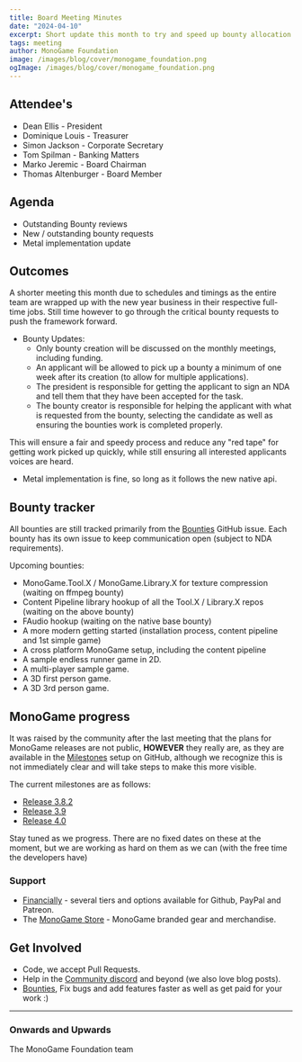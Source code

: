 ```yaml
---
title: Board Meeting Minutes
date: "2024-04-10"
excerpt: Short update this month to try and speed up bounty allocation and check progress.
tags: meeting
author: MonoGame Foundation
image: /images/blog/cover/monogame_foundation.png
ogImage: /images/blog/cover/monogame_foundation.png
---
```


## Attendee's

- Dean Ellis - President
- Dominique Louis - Treasurer
- Simon Jackson - Corporate Secretary
- Tom Spilman - Banking Matters
- Marko Jeremic - Board Chairman
- Thomas Altenburger - Board Member

## Agenda

- Outstanding Bounty reviews
- New / outstanding bounty requests
- Metal implementation update

## Outcomes

A shorter meeting this month due to schedules and timings as the entire team are wrapped up with the new year business in their respective full-time jobs.  Still time however to go through the critical bounty requests to push the framework forward.

- Bounty Updates:
  - Only bounty creation will be discussed on the monthly meetings, including funding.
  - An applicant will be allowed to pick up a bounty a minimum of one week after its creation (to allow for multiple applications).
  - The president is responsible for getting the applicant to sign an NDA and tell them that they have been accepted for the task.
  - The bounty creator is responsible for helping the applicant with what is requested from the bounty, selecting the candidate as well as ensuring the bounties work is completed properly.

This will ensure a fair and speedy process and reduce any "red tape" for getting work picked up quickly, while still ensuring all interested applicants voices are heard.

- Metal implementation is fine, so long as it follows the new native api.

## Bounty tracker

All bounties are still tracked primarily from the [Bounties](https://github.com/MonoGame/MonoGame/issues/8120) GitHub issue.  Each bounty has its own issue to keep communication open (subject to NDA requirements).

Upcoming bounties:

- MonoGame.Tool.X / MonoGame.Library.X for texture compression (waiting on ffmpeg bounty)
- Content Pipeline library hookup of all the Tool.X / Library.X repos (waiting on the above bounty)
- FAudio hookup (waiting on the native base bounty)
- A more modern getting started (installation process, content pipeline and 1st simple game)
- A cross platform MonoGame setup, including the content pipeline
- A sample endless runner game in 2D.
- A multi-player sample game.
- A 3D first person game.
- A 3D 3rd person game.

## MonoGame progress

It was raised by the community after the last meeting that the plans for MonoGame releases are not public, **HOWEVER** they really are, as they are available in the [Milestones](https://github.com/MonoGame/MonoGame/milestones) setup on GitHub, although we recognize this is not immediately clear and will take steps to make this more visible.

The current milestones are as follows:

- [Release 3.8.2](https://github.com/MonoGame/MonoGame/milestone/20)
- [Release 3.9](https://github.com/MonoGame/MonoGame/milestone/17)
- [Release 4.0](https://github.com/MonoGame/MonoGame/milestone/10)

Stay tuned as we progress.  There are no fixed dates on these at the moment, but we are working as hard on them as we can (with the free time the developers have)

### Support

- [Financially](https://monogame.net/donate/) - several tiers and options available for Github, PayPal and Patreon.
- The [MonoGame Store](https://store.monogame.net) - MonoGame branded gear and merchandise.

## Get Involved

- Code, we accept Pull Requests.
- Help in the [Community discord](https://discord.gg/monogame) and beyond (we also love blog posts).
- [Bounties](https://github.com/MonoGame/MonoGame/issues/8120), Fix bugs and add features faster as well as get paid for your work :)

---

### Onwards and Upwards

The MonoGame Foundation team